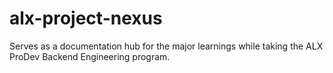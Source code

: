 # alx-project-nexus
Serves as a documentation hub for the major learnings while taking the ALX ProDev Backend Engineering program.
